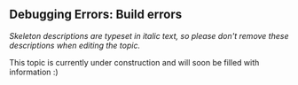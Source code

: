 ## Debugging Errors: Build errors

_Skeleton descriptions are typeset in italic text,_
_so please don't remove these descriptions when editing the topic._

This topic is currently under construction and will soon be filled with information :)
